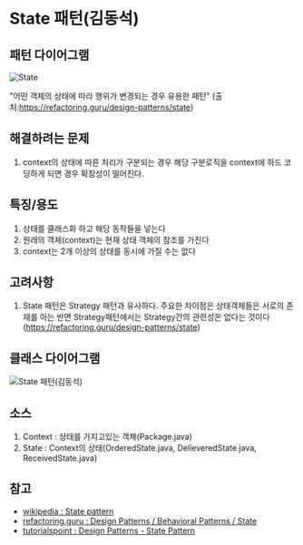 # State 패턴(김동석)

## 패턴 다이어그램

![State](https://refactoring.guru/images/patterns/content/state/state-en-2x.png?id=dfd427a938223ae88029 "State")

"어떤 객체의 상태에 따라 행위가 변경되는 경우 유용한 패턴"
(출처:https://refactoring.guru/design-patterns/state)

## 해결하려는 문제

1. context의 상태에 따른 처리가 구분되는 경우 해당 구분로직을 context에 하드 코딩하게 되면 경우 확장성이 떨어진다.

## 특징/용도
1. 상태를 클래스화 하고 해당 동작들을 넣는다
1. 원래의 객체(context)는 현재 상태 객체의 참조를 가진다
1. context는 2개 이상의 상태를 동시에 가질 수는 없다

## 고려사항

1. State 패턴은 Strategy 패턴과 유사하다. 주요한 차이점은 상태객체들은 서로의 존재를 아는 반면 Strategy패턴에서는 Strategy간의 관련성은 없다는 것이다(https://refactoring.guru/design-patterns/state)

## 클래스 다이어그램

![State 패턴(김동석)](https://www.plantuml.com/plantuml/png/dLEzJiCm49xnKrYLK9EXoLuGwb293XGgu0MS-9gOnabbNu8gG0Af6qY84GawCuB4mYkLz1rm4re8b85wEj_TztDdkQMHAKnbH8-G8T3PpTDi_6fDtoxVR-_pyQDDI2WuK9137549qWEbgoaC4wu9GO4H_CaI0kEWQ8Wur4tN3GI6gUVuYNIzA0Mk1qAw9onZRT0YY7iC4LIiIJz9J43poLq-Vicl7wRFLtIJ6mchDZB7wNOTpkkqtkaqfQmPiqJ41j1dFj0UymSiWDBH6TaOfbuaVEDGYJYW0U1-Wg8_seMvrfxGQDdaWX0_ObhJ0yKLyFMmROW4PB0s_X1y4DcwwC-n2vmIsPoYiWa_LGfYB2vRI-ui4PngADDM1H33QH7Oo-PAELY0x7yQBL37e75kjTHVPCgsYipskUDyVvKLrHzxNz5HsImXNmuQZPt5LAkp5SRV1TA2c9jVz040 "State 패턴(김동석)")

## 소스
1. Context : 상태를 가지고있는 객체(Package.java)
1. State : Context의 상태(OrderedState.java, DelieveredState.java, ReceivedState.java)

## 참고

* [wikipedia : State pattern](https://en.wikipedia.org/wiki/State_pattern)
* [refactoring.guru : Design Patterns / Behavioral Patterns / State](https://refactoring.guru/design-patterns/state)
* [tutorialspoint : Design Patterns - State Pattern](https://www.tutorialspoint.com/design_pattern/state_pattern.htm)